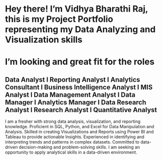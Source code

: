 # Hey there! I’m Vidhya Bharathi Raj, this is my Project Portfolio representing my Data Analyzing and Visualization skills

# I’m looking and great fit for the roles

## Data Analyst    I    Reporting Analyst    I     Analytics Consultant   I    Business Intelligence Analyst    I   MIS Analyst    I       Data Management Analyst    I    Data Manager    I   Analytics Manager   I    Data Research Analyst  I   Research Analyst   I    Quantitative Analyst

I am a fresher with strong data analysis, visualization, and reporting knowledge. Proficient in SQL, Python, and Excel for Data Manipulation and Analysis. Skilled in creating Visualizations and Reports using Power BI and Tableau to provide actionable Insights. Experienced in identifying and interpreting trends and patterns in complex datasets. Committed to data-driven decision-making and problem-solving skills. I am seeking an opportunity to apply analytical skills in a data-driven environment.
